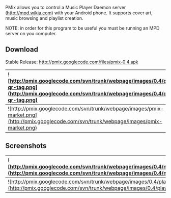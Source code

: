 PMix allows you to control a Music Player Daemon server (http://mpd.wikia.com) with your Android phone. It supports cover art, music browsing and playlist creation.

NOTE: in order for this program to be useful you must be running an MPD server on you computer.

## Download ##
Stable Release:
http://pmix.googlecode.com/files/pmix-0.4.apk

|![http://pmix.googlecode.com/svn/trunk/webpage/images/0.4/download-qr-tag.png](http://pmix.googlecode.com/svn/trunk/webpage/images/0.4/download-qr-tag.png)|
|:----------------------------------------------------------------------------------------------------------------------------------------------------------|
|![http://pmix.googlecode.com/svn/trunk/webpage/images/pmix-market.png](http://pmix.googlecode.com/svn/trunk/webpage/images/pmix-market.png)|

## Screenshots ##

|![http://pmix.googlecode.com/svn/trunk/webpage/images/0.4/mainscreen.png](http://pmix.googlecode.com/svn/trunk/webpage/images/0.4/mainscreen.png)|![http://pmix.googlecode.com/svn/trunk/webpage/images/0.4/mainmenu.png](http://pmix.googlecode.com/svn/trunk/webpage/images/0.4/mainmenu.png)|
|:------------------------------------------------------------------------------------------------------------------------------------------------|:--------------------------------------------------------------------------------------------------------------------------------------------|
|![http://pmix.googlecode.com/svn/trunk/webpage/images/0.4/playlist.png](http://pmix.googlecode.com/svn/trunk/webpage/images/0.4/playlist.png)|![http://pmix.googlecode.com/svn/trunk/webpage/images/0.4/settings.png](http://pmix.googlecode.com/svn/trunk/webpage/images/0.4/settings.png)|